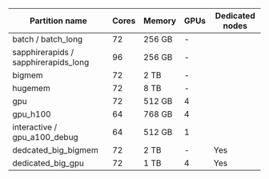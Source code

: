 | Partition name            | Cores | Memory   | GPUs | Dedicated nodes |
|------------------------|-------|----------|------|----------------|
| batch / batch_long     | 72    | 256 GB   | -    |                |
| sapphirerapids / sapphirerapids_long | 96 | 256 GB | - |
| bigmem                 | 72    | 2 TB     | -    |                |
| hugemem                | 72    | 8 TB     | -    |                |
| gpu                    | 72    | 512 GB   | 4    |                |
| gpu_h100               | 64    | 768 GB   | 4    |                |
| interactive / gpu_a100_debug | 64    | 512 GB   | 1    |                |
| dedcated_big_bigmem    | 72    | 2 TB     | -    | Yes            |
| dedicated_big_gpu      | 72    | 1 TB     | 4    | Yes            |

